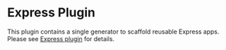 # Express Plugin

This plugin contains a single generator to scaffold reusable Express apps.
Please see
[Express plugin](https://code-shaper.dev/docs/reference/express-plugin) for
details.
